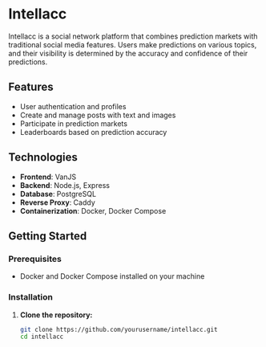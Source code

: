 # Intellacc

Intellacc is a social network platform that combines prediction markets with traditional social media features. Users make predictions on various topics, and their visibility is determined by the accuracy and confidence of their predictions.

## Features

- User authentication and profiles
- Create and manage posts with text and images
- Participate in prediction markets
- Leaderboards based on prediction accuracy

## Technologies

- **Frontend**: VanJS
- **Backend**: Node.js, Express
- **Database**: PostgreSQL
- **Reverse Proxy**: Caddy
- **Containerization**: Docker, Docker Compose

## Getting Started

### Prerequisites

- Docker and Docker Compose installed on your machine

### Installation

1. **Clone the repository:**

   ```sh
   git clone https://github.com/yourusername/intellacc.git
   cd intellacc
